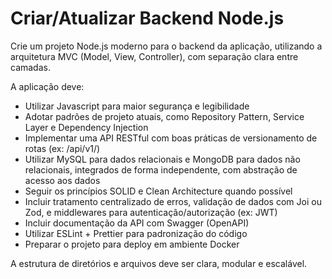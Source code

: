 # Criar/Atualizar Backend Node.js

Crie um projeto Node.js moderno para o backend da aplicação, utilizando a arquitetura MVC (Model, View, Controller), com separação clara entre camadas.

A aplicação deve:

- Utilizar Javascript para maior segurança e legibilidade
- Adotar padrões de projeto atuais, como Repository Pattern, Service Layer e Dependency Injection
- Implementar uma API RESTful com boas práticas de versionamento de rotas (ex: /api/v1/)
- Utilizar MySQL para dados relacionais e MongoDB para dados não relacionais, integrados de forma independente, com abstração de acesso aos dados
- Seguir os princípios SOLID e Clean Architecture quando possível
- Incluir tratamento centralizado de erros, validação de dados com Joi ou Zod, e middlewares para autenticação/autorização (ex: JWT)
- Incluir documentação da API com Swagger (OpenAPI)
- Utilizar ESLint + Prettier para padronização do código
- Preparar o projeto para deploy em ambiente Docker

A estrutura de diretórios e arquivos deve ser clara, modular e escalável.